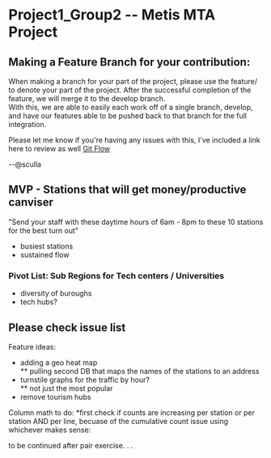 # Project1_Group2 -- Metis MTA Project

## Making a Feature Branch for your contribution:
When making a branch for your part of the project, please use the feature/<your branch name> to denote your part of the project. After the successful completion of the feature, we will merge it to the develop branch.  
With this, we are able to easily each work off of a single branch, develop, and have our features able to be pushed back to that branch for the full integration. 

Please let me know if you're having any issues with this, I've included a link here to review as well [Git Flow](https://www.atlassian.com/git/tutorials/comparing-workflows/gitflow-workflow) 

--@sculla

## MVP - Stations that will get money/productive canviser  
"Send your staff with these daytime hours of 6am - 8pm to these 10 stations for the best turn out"  
* busiest stations  
* sustained flow  

### Pivot List: Sub Regions for Tech centers / Universities  
* diversity of buroughs  
* tech hubs?  
## Please check issue list

Feature ideas:
* adding a geo heat map  
** pulling second DB that maps the names of the stations to an address  
* turnstile graphs for the traffic by hour?  
** not just the most popular 
* remove tourism hubs  


Column math to do:
*first check if counts are increasing per station or per station AND per line, becuase of the cumulative count issue 
using whichever makes sense:

to be continued after pair exercise. . . 
